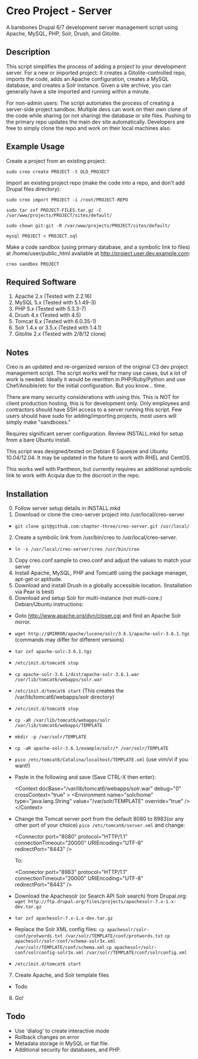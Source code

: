 Creo Project - Server
=====================

A barebones Drupal 6/7 development server management script using Apache, MySQL, PHP, Solr, Drush, and Gitolite.

Description
-----------
This script simplifies the process of adding a project to your development server. For a new or imported project:
It creates a Gitolite-controlled repo, imports the code, adds an Apache configuration, creates a MySQL database, and creates 
a Solr instance. Given a site archive, you can generally have a site imported and running within a minute.

For non-admin users: The script automates the process of creating a server-side project sandbox. Multiple devs can work
on their own clone of the code while sharing (or not sharing) the database or site files. Pushing to the primary repo
updates the main dev site automatically. Developers are free to simply clone the repo and work on their local machines also.

Example Usage
-------------
Create a project from an existing project:

`sudo creo create PROJECT -t OLD_PROJECT`

Import an existing project repo (make the code into a repo, and don't add Drupal files directory):

`sudo creo import PROJECT -i /root/PROJECT-REPO`

`sudo tar zxf PROJECT-FILES.tar.gz -C /var/www/projects/PROJECT/sites/default/`

`sudo chown git:git -R /var/www/projects/PROJECT/sites/default/`

`mysql PROJECT < PROJECT.sql`

Make a code sandbox (using primary database, and a symbolic link to files) at /home/user/public_html 
available at http://project.user.dev.example.com:

`creo sandbox PROJECT`

Required Software
-----------------
1. Apache 2.x (Tested with 2.2.16)
2. MySQL 5.x (Tested with 5.1.49-3)
3. PHP 5.x (Tested with 5.3.3-7)
4. Drush 4.x (Tested with 4.5)
5. Tomcat 6.x (Tested with 6.0.35-1)
6. Solr 1.4.x or 3.5.x (Tested with 1.4.1)
8. Gitolite 2.x (Tested with 2/8/12 clone)

Notes
-----
Creo is an updated and re-organized version of the original C3 dev project management script. The script works well
for many use cases, but a lot of work is needed. Ideally it would be rewritten in PHP/Ruby/Python and use
Chef/Ansible/etc for the initial configuration. But you know... time.

There are many security considerations with using this. This is NOT for client production hosting, this is
for development only. Only employees and contractors should have SSH access to a server running this script. 
Few users should have sudo for adding/importing projects, most users will simply make "sandboxes."

Requires significant server configuration. Review INSTALL.mkd for setup from a bare Ubuntu install.

This script was designed/tested on Debian 6 Squeeze and Ubuntu 10.04/12.04. It may be updated in the future to 
work with RHEL and CentOS.

This works well with Pantheon, but currently requires an additional symbolic link to work with Acquia due to
the docroot in the repo.

Installation
------------
0. Follow server setup details in INSTALL.mkd
1. Download or clone the creo-server project into /usr/local/creo-server
  * `git clone git@github.com:chapter-three/creo-server.git /usr/local/`
2. Create a symbolic link from /usr/bin/creo to /usr/local/creo-server.
  * `ln -s /usr/local/creo-server/creo /usr/bin/creo`
3. Copy creo.conf.sample to creo.conf and adjust the values to match your server
4. Install Apache, MySQL, PHP and Tomcat6 using the package manager, apt-get or aptitude.
5. Download and install Drush in a globally accessible location. (Installation via Pear is best)
6. Download and setup Solr for multi-instance (not multi-core.) Debian/Ubuntu instructions:
  * Goto http://www.apache.org/dyn/closer.cgi and find an Apache Solr mirror.
  * `wget http://$MIRROR/apache/lucene/solr/3.6.1/apache-solr-3.6.1.tgz` (commands may differ for different versions)
  * `tar zxf apache-solr-3.6.1.tgz`
  * `/etc/init.d/tomcat6 stop`
  * `cp apache-solr-3.6.1/dist/apache-solr-3.6.1.war /var/lib/tomcat6/webapps/solr.war`
  * `/etc/init.d/tomcat6 start` (This creates the /var/lib/tomcat6/webapps/solr directory)
  * `/etc/init.d/tomcat6 stop`
  * `cp -aR /var/lib/tomcat6/webapps/solr /var/lib/tomcat6/webapps/TEMPLATE`
  * `mkdir -p /var/solr/TEMPLATE`
  * `cp -aR apache-solr-3.6.1/example/solr/* /var/solr/TEMPLATE`
  * `pico /etc/tomcat6/Catalina/localhost/TEMPLATE.xml` (use vim/vi if you want!)
  * Paste in the following and save (Save CTRL-X then enter):

    \<Context docBase="/var/lib/tomcat6/webapps/solr.war" debug="0" crossContext="true" \>
      \<Environment name="solr/home" type="java.lang.String" value="/var/solr/TEMPLATE" override="true" /\>
    \</Context\>

  * Change the Tomcat server port from the default 8080 to 8983(or any other port of your choice)
    `pico /etc/tomcat6/server.xml` and change:

    \<Connector port="8080" protocol="HTTP/1.1"
               connectionTimeout="20000"
               URIEncoding="UTF-8"
               redirectPort="8443" /\>

     To:

    \<Connector port="8983" protocol="HTTP/1.1"
               connectionTimeout="20000"
               URIEncoding="UTF-8"
               redirectPort="8443" /\>

  * Download the Apachesolr (or Search API Solr search) from Drupal.org:
    `wget http://ftp.drupal.org/files/projects/apachesolr-7.x-1.x-dev.tar.gz`
  * `tar zxf apachesolr-7.x-1.x-dev.tar.gz`
  * Replace the Solr XML config files:
    `cp apachesolr/solr-conf/protwords.txt /var/solr/TEMPLATE/conf/protwords.txt`
    `cp apachesolr/solr-conf/schema-solr3x.xml /var/solr/TEMPLATE/conf/schema.xml`
    `cp apachesolr/solr-conf/solrconfig-solr3x.xml /var/solr/TEMPLATE/conf/solrconfig.xml`
  * `/etc/init.d/tomcat6 start`
7. Create Apache, and Solr template files
  * Todo
8. Go!

Todo
----
* Use 'dialog' to create interactive mode
* Rollback changes on error
* Metadata storage in MySQL or flat file.
* Additional security for databases, and PHP.
